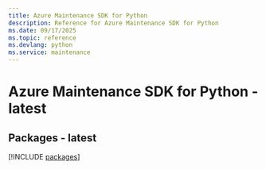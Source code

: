 ```yaml
---
title: Azure Maintenance SDK for Python
description: Reference for Azure Maintenance SDK for Python
ms.date: 09/17/2025
ms.topic: reference
ms.devlang: python
ms.service: maintenance
---
```

# Azure Maintenance SDK for Python - latest
## Packages - latest
[!INCLUDE [packages](maintenance-index.md)]